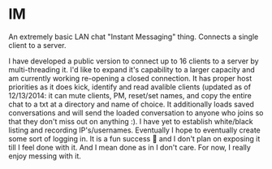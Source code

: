 IM
==

An extremely basic LAN chat "Instant Messaging" thing. Connects a single
client to a server.

I have developed a public version to connect up to 16 clients to a server
by multi-threading it. I'd like to expand it's capability to a larger capacity
and am currently working re-opening a closed connection. It has proper host
priorities as it does kick, identify and read avalible clients (updated as 
of 12/13/2014: it can mute clients, PM, reset/set names, and copy the entire
chat to a txt at a directory and name of choice. It additionally loads saved
conversations and will send the loaded conversation to anyone who joins so that
they don't miss out on anything :). I have yet to establish white/black listing
and recording IP's/usernames. Eventually I hope to eventually create some sort
of logging in. It is a fun success :tada: and I don't plan on exposing it till I 
feel done with it. And I mean done as in I don't care. For now, I really enjoy
messing with it.
